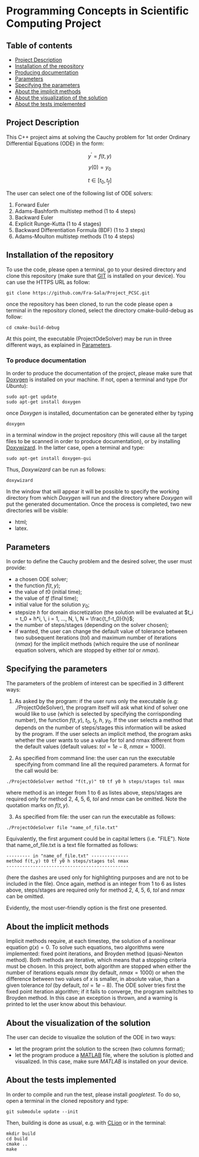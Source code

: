 # Programming Concepts in Scientific Computing Project
## Table of contents
* [Project Description](#Description)
* [Installation of the repository](#Installation)
* [Producing documentation](#Documentation)
* [Parameters](#Param)
* [Specifying the parameters](#ParametersSpecification)
* [About the implicit methods](#Implicit)
* [About the visualization of the solution](#Visualization)
* [About the tests implemented](#Tests)

## Project Description
This C++ project aims at solving the Cauchy problem for 1st order Ordinary Differential Equations (ODE) in the form:

```math
y^\prime = f(t, \, y)  
```
```math
y(0) = y_0  
```
```math
t \in [t_0, \, t_f]
```

The user can select one of the following list of ODE solvers:
1. Forward Euler
2. Adams-Bashforth multistep method (1 to 4 steps)
3. Backward Euler
4. Explicit Runge-Kutta (1 to 4 stages)
5. Backward Differentiation Formula (BDF) (1 to 3 steps)
6. Adams-Moulton multistep methods (1 to 4 steps)


## Installation of the repository
To use the code, please open a terminal, go to your desired directory and clone this repository (make sure that [GIT](https://git-scm.com/) is installed on your device). You can use the HTTPS URL as follow: 
```
git clone https://github.com/Fra-Sala/Project_PCSC.git
```
once the repository has been cloned, to run the code please open a terminal in the repository cloned, select the directory cmake-build-debug as follow:
```
cd cmake-build-debug
```
At this point, the executable (ProjectOdeSolver) may be run in three different ways, as explained in [Parameters](#Param).


### To produce documentation 
In order to produce the documentation of the project, please make sure that [Doxygen](https://www.doxygen.nl/) is installed on your machine. If not, open a terminal and type (for *Ubuntu*):
```
sudo apt-get update
sudo apt-get install doxygen
```
once *Doxygen* is installed, documentation can be generated either by typing
```
doxygen
```
in a terminal window in the project repository (this will cause all the target files to be scanned in order to produce documentation), or by installing [Doxywizard](https://doxygen.nl/manual/doxywizard_usage.html). In the latter case, open a terminal and type:
```
sudo apt-get install doxygen-gui
```
Thus, *Doxywizard* can be run as follows:
```
doxywizard
```
In the window that will appear it will be possible to specify the working directory from which *Doxygen* will run and the directory where *Doxygen* will put the generated documentation. Once the process is completed, two new directories will be visible:

* html;
* latex.

  
## Parameters
In order to define the Cauchy problem and the desired solver, the user must provide:

* a chosen ODE solver;
* the function $f(t, \, y)$;
* the value of $t0$ (initial time);
* the value of $tf$ (final time);
* initial value for the solution $y_0$;
* stepsize $h$ for domain discretization (the solution will be evaluated at $t_i = t_0 + h*i, \, i = 1, ..., N, \, N = \frac{t_f-t_0}{h}$;
* the number of steps/stages (depending on the solver chosen);
* if wanted, the user can change the default value of tolerance between two subsequent iterations ($tol$) and maximum number of iterations ($nmax$) for the implicit methods (which require the use of nonlinear equation solvers, which are stopped by either $tol$ or $nmax$).
	
	
## Specifying the parameters
The parameters of the problem of interest can be specified in 3 different ways:

1) As asked by the program: if the user runs only the executable (e.g: ./ProjectOdeSolver), the program itself will ask 
		            what kind of solver one would like to use (which is selected by specifying the corrisponding number),
		            the function $f(t, y)$, $t_0$, $t_f$, $h$, $y_0$. If the user selects a method that depends on the number of steps/stages
		            this information will be asked by the program. If the user selects an implicit method, the program asks whether 
		            the user wants to use a value for tol and nmax different from the default values (default values: $tol = 1e-8$, $nmax = 1000$).

2) As specified from command line: the user can run the executable specifying from command line all the required parameters. A format for the call would be:
```
./ProjectOdeSolver method "f(t,y)" t0 tf y0 h steps/stages tol nmax
```

where method is an integer from 1 to 6 as listes above, steps/stages are required only for method 2, 4, 5, 6, $tol$ and $nmax$ can be omitted. Note the quotation marks on $f(t, y)$.
				   
3) As specified from file: the user can run the executable as follows:
```
./ProjectOdeSolver file "name_of_file.txt"
```
				
Equivalently, the first argument could be in capital letters (i.e. "FILE").
Note that name_of_file.txt is a text file formatted as follows:
```
--------- in "name_of_file.txt" --------------
method f(t,y) t0 tf y0 h steps/stages tol nmax
----------------------------------------------
```				
(here the dashes are used only for highlighting purposes and are not to be included in the file).
Once again, method is an integer from 1 to 6 as listes above, steps/stages are required only for method 2, 4, 5, 6, $tol$ and $nmax$ can be omitted. 

Evidently, the most user-friendly option is the first one presented.


## About the implicit methods
Implicit methods require, at each timestep, the solution of a nonlinear equation $g(x) = 0$. 
To solve such equations, two algorithms were implemented: fixed point iterations, and Broyden method (quasi-Newton method).
Both methods are iterative, which means that a stopping criteria must be chosen. In this project, both algorithm are stopped when either the number of iterations equals $nmax$ (by default, $nmax = 1000$) or when the difference between two values of $x$ is smaller, in absolute value, than a given tolerance $tol$ (by default, $tol = 1e-8$). The ODE solver tries first the fixed point iteration algorithm; if it fails to converge, the program switches to Broyden method. In this case an exception is thrown, and a warning is printed to let the user know about this behaviour.


## About the visualization of the solution
The user can decide to visualize the solution of the ODE in two ways:

* let the program print the solution to the screen (two columns format);
* let the program produce a [MATLAB](https://www.mathworks.com/products/matlab.html) file, where the solution is plotted and visualized. In this case, make sure *MATLAB* is installed on your device.


## About the tests implemented
In order to compile and run the test, please install *googletest*. To do so, open a terminal in the cloned repository and type:

```
git submodule update --init 
```

Then, building is done as usual, e.g. with [CLion](https://www.jetbrains.com/clion/) or in the terminal:

```
mkdir build
cd build
cmake ..
make
```














